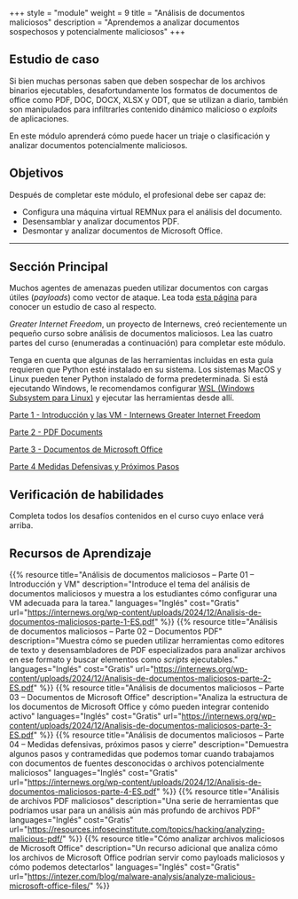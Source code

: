 +++
style = "module"
weight = 9
title = "Análisis de documentos maliciosos"
description = "Aprendemos a analizar documentos sospechosos y potencialmente maliciosos"
+++

## Estudio de caso

Si bien muchas personas saben que deben sospechar de los archivos binarios ejecutables, desafortundamente los formatos de documentos de office como PDF, DOC, DOCX, XLSX y ODT, que se utilizan a diario, también son manipulados para infiltrarles contenido dinámico malicioso o *exploits* de aplicaciones.

En este módulo aprenderá cómo puede hacer un triaje o clasificación y analizar documentos potencialmente maliciosos.


## Objetivos

Después de completar este módulo, el profesional debe ser capaz de:

- Configura una máquina virtual REMNux para el análisis del documento.
- Desensamblar y analizar documentos PDF.
- Desmontar y analizar documentos de Microsoft Office.

---
## Sección Principal

Muchos agentes de amenazas pueden utilizar documentos con cargas útiles (*payloads*) como vector de ataque. Lea toda [esta página](https://cyberhub.am/en/blog/2023/10/25/technical-writeup-malware-campaigns-targeting-armenian-infrastructure-and-users/) para conocer un estudio de caso al respecto.

_Greater Internet Freedom_, un proyecto de Internews, creó recientemente un pequeño curso sobre análisis de documentos maliciosos. Lea las cuatro partes del curso (enumeradas a continuación) para completar este módulo.

Tenga en cuenta que algunas de las herramientas incluidas en esta guía requieren que Python esté instalado en su sistema. Los sistemas MacOS y Linux pueden tener Python instalado de forma predeterminada. Si está ejecutando Windows, le recomendamos configurar [WSL (Windows Subsystem para Linux)](https://learn.microsoft.com/en-us/windows/wsl/install) y ejecutar las herramientas desde allí.

[Parte 1 - Introducción y las VM - Internews Greater Internet Freedom](https://internews.org/wp-content/uploads/2024/12/Analisis-de-documentos-maliciosos-parte-1-ES.pdf)

[Parte 2 - PDF Documents](https://internews.org/wp-content/uploads/2024/12/Analisis-de-documentos-maliciosos-parte-2-ES.pdf)

[Parte 3 - Documentos de Microsoft Office](https://internews.org/wp-content/uploads/2024/12/Analisis-de-documentos-maliciosos-parte-3-ES.pdf)

[Parte 4 Medidas Defensivas y Próximos Pasos](https://internews.org/wp-content/uploads/2024/12/Analisis-de-documentos-maliciosos-parte-4-ES.pdf)

## Verificación de habilidades

Completa todos los desafíos contenidos en el curso cuyo enlace verá arriba.

## Recursos de Aprendizaje

{{% resource title="Análisis de documentos maliciosos – Parte 01 – Introducción y VM" description="Introduce el tema del análisis de documentos maliciosos y muestra a los estudiantes cómo configurar una VM adecuada para la tarea." languages="Inglés" cost="Gratis" url="https://internews.org/wp-content/uploads/2024/12/Analisis-de-documentos-maliciosos-parte-1-ES.pdf" %}}
{{% resource title="Análisis de documentos maliciosos – Parte 02 – Documentos PDF" description="Muestra cómo se pueden utilizar herramientas como editores de texto y desensambladores de PDF especializados para analizar archivos en ese formato y buscar elementos como *scripts* ejecutables." languages="Inglés" cost="Gratis" url="https://internews.org/wp-content/uploads/2024/12/Analisis-de-documentos-maliciosos-parte-2-ES.pdf" %}}
{{% resource title="Análisis de documentos maliciosos – Parte 03 – Documentos de Microsoft Office" description="Analiza la estructura de los documentos de Microsoft Office y cómo pueden integrar contenido activo" languages="Inglés" cost="Gratis" url="https://internews.org/wp-content/uploads/2024/12/Analisis-de-documentos-maliciosos-parte-3-ES.pdf" %}}
{{% resource title="Análisis de documentos maliciosos – Parte 04 – Medidas defensivas, próximos pasos y cierre" description="Demuestra algunos pasos y contramedidas que podemos tomar cuando trabajamos con documentos de fuentes desconocidas o archivos potencialmente maliciosos" languages="Inglés" cost="Gratis" url="https://internews.org/wp-content/uploads/2024/12/Analisis-de-documentos-maliciosos-parte-4-ES.pdf" %}}
{{% resource title="Análisis de archivos PDF maliciosos" description="Una serie de herramientas que podríamos usar para un análisis aún más profundo de archivos PDF" languages="Inglés" cost="Gratis" url="https://resources.infosecinstitute.com/topics/hacking/analyzing-malicious-pdf/" %}}
{{% resource title="Cómo analizar archivos maliciosos de Microsoft Office" description="Un recurso adicional que analiza cómo los archivos de Microsoft Office podrían servir como payloads maliciosos y cómo podemos detectarlos" languages="Inglés" cost="Gratis" url="https://intezer.com/blog/malware-analysis/analyze-malicious-microsoft-office-files/" %}}